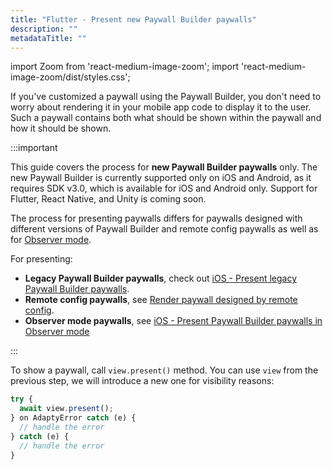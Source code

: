 ```yaml
---
title: "Flutter - Present new Paywall Builder paywalls"
description: ""
metadataTitle: ""
---
```


import Zoom from 'react-medium-image-zoom';
import 'react-medium-image-zoom/dist/styles.css';

If you've customized a paywall using the Paywall Builder, you don't need to worry about rendering it in your mobile app code to display it to the user. Such a paywall contains both what should be shown within the paywall and how it should be shown.

:::important

This guide covers the process for **new Paywall Builder paywalls** only. The new Paywall Builder is currently supported only on iOS and Android, as it requires SDK v3.0, which is available for iOS and Android only. Support for Flutter, React Native, and Unity is coming soon.

The process for presenting paywalls differs for paywalls designed with different versions of Paywall Builder and remote config paywalls as well as for [Observer mode](observer-vs-full-mode).

For presenting:

- **Legacy Paywall Builder paywalls**, check out [iOS - Present legacy Paywall Builder paywalls](ios-present-paywalls-legacy).
- **Remote config paywalls**, see [Render paywall designed by remote config](present-remote-config-paywalls).
- **Observer mode paywalls**, see [iOS - Present Paywall Builder paywalls in Observer mode](ios-present-paywall-builder-paywalls-in-observer-mode)

:::

To show a paywall, call `view.present()` method. You can use `view` from the previous step, we will introduce a new one for visibility reasons:

```typescript title="Flutter"
try {
  await view.present();
} on AdaptyError catch (e) {
  // handle the error
} catch (e) {
  // handle the error
}
```
